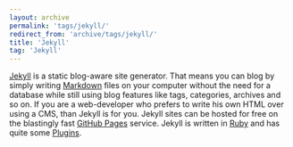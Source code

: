 ```yaml
---
layout: archive
permalink: 'tags/jekyll/'
redirect_from: 'archive/tags/jekyll/'
title: 'Jekyll'
tag: 'Jekyll'
---
```


[Jekyll](http://jekyllrb.com) is a static blog-aware site generator. That means you can blog by simply writing [Markdown](http://MrLoh.se/tags/ruby/) files on your computer without the need for a database while still using blog features like tags, categories, archives and so on. If you are a web-developer who prefers to write his own HTML over using a CMS, than Jekyll is for you. Jekyll sites can be hosted for free on the blastingly fast [GitHub Pages](http://MrLoh.se/tags/github-pages/) service. Jekyll is written in [Ruby](http://MrLoh.se/tags/ruby/) and has quite some [Plugins](http://jekyllrb.com/docs/plugins/). 
